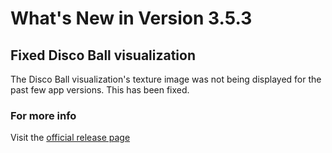 #  What's New in Version 3.5.3

## Fixed Disco Ball visualization

The Disco Ball visualization's texture image was not being displayed for the past few app versions. This has been fixed.  

### **For more info**
Visit the [official release page](https://github.com/maculateConception/aural-player/releases/tag/3.5.3)
